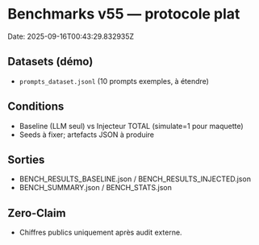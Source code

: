 # Benchmarks v55 — protocole plat
Date: 2025-09-16T00:43:29.832935Z

## Datasets (démo)
- `prompts_dataset.jsonl` (10 prompts exemples, à étendre)

## Conditions
- Baseline (LLM seul) vs Injecteur TOTAL (simulate=1 pour maquette)
- Seeds à fixer; artefacts JSON à produire

## Sorties
- BENCH_RESULTS_BASELINE.json / BENCH_RESULTS_INJECTED.json
- BENCH_SUMMARY.json / BENCH_STATS.json

## Zero‑Claim
- Chiffres publics uniquement après audit externe.
